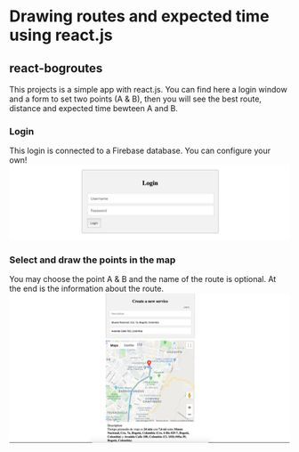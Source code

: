 # Drawing routes and expected time using react.js
## react-bogroutes

This projects is a simple app with react.js. 
You can find here a login window and a form to set two points (A & B), then you will see the best route, distance and expected time bewteen A and B.

### Login
This login is connected to a Firebase database. You can configure your own!
![](/snapshot_login.png)

### Select and draw the points in the map
You may choose the point A & B and the name of the route is optional. At the end is the information about the route.
![](/snapshot_map.png)
